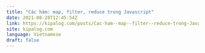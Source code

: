 ```yaml
---
title: "Các hàm: map, filter, reduce trong Javascript"
date: 2021-08-28T12:45:54Z
link: https://kipalog.com/posts/Cac-ham--map--filter--reduce-trong-Javascript?utm_medium=RSS&utm_source=news.12bit.vn
site: kipalog.com
language: Vietnamese
draft: false
---
```

